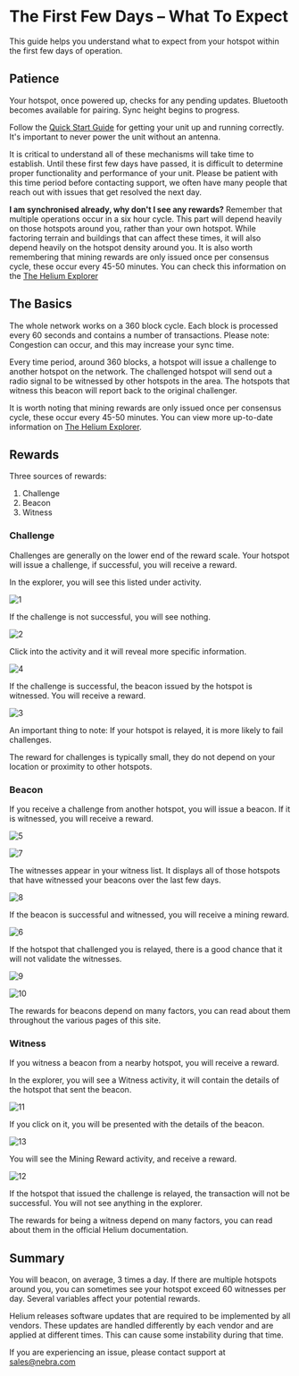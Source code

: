 # The First Few Days – What To Expect

This guide helps you understand what to expect from your hotspot within the first few days of operation.

## Patience

Your hotspot, once powered up, checks for any pending updates. Bluetooth becomes available for pairing. Sync height begins to progress.

Follow the [Quick Start Guide](https://helium.nebra.com/indoor-hotspot/quick-start) for getting your unit up and running correctly. It's important to never power the unit without an antenna.

It is critical to understand all of these mechanisms will take time to establish. Until these first few days have passed, it is difficult to determine proper functionality and performance of your unit. Please be patient with this time period before contacting support, we often have many people that reach out with issues that get resolved the next day.

**I am synchronised already, why don't I see any rewards?** Remember that multiple operations occur in a six hour cycle. This part will depend heavily on those hotspots around you, rather than your own hotspot. While factoring terrain and buildings that can affect these times, it will also depend heavily on the hotspot density around you. It is also worth remembering that mining rewards are only issued once per consensus cycle, these occur every 45-50 minutes. You can check this information on the [The Helium Explorer](https://explorer.helium.com/)

## The Basics

The whole network works on a 360 block cycle. Each block is processed every 60 seconds and contains a number of transactions. Please note: Congestion can occur, and this may increase your sync time.

Every time period, around 360 blocks, a hotspot will issue a challenge to another hotspot on the network. The challenged hotspot will send out a radio signal to be witnessed by other hotspots in the area. The hotspots that witness this beacon will report back to the original challenger. 

It is worth noting that mining rewards are only issued once per consensus cycle, these occur every 45-50 minutes. You can view more up-to-date information on [The Helium Explorer](https://explorer.helium.com/).

## Rewards

Three sources of rewards:
1. Challenge
2. Beacon
3. Witness

### Challenge

Challenges are generally on the lower end of the reward scale. Your hotspot will issue a challenge, if successful, you will receive a reward.

In the explorer, you will see this listed under activity.

![1](../media/screenshots/first-days/first-days-01.png)

If the challenge is not successful, you will see nothing.

![2](../media/screenshots/first-days/first-days-02.png)

Click into the activity and it will reveal more specific information.

![4](../media/screenshots/first-days/first-days-04.png)

If the challenge is successful, the beacon issued by the hotspot is witnessed. You will receive a reward.

![3](../media/screenshots/first-days/first-days-03.png)

An important thing to note: If your hotspot is relayed, it is more likely to fail challenges.

The reward for challenges is typically small, they do not depend on your location or proximity to other hotspots.

### Beacon

If you receive a challenge from another hotspot, you will issue a beacon. If it is witnessed, you will receive a reward.

![5](../media/screenshots/first-days/first-days-05.png)



![7](../media/screenshots/first-days/first-days-07.png)

The witnesses appear in your witness list. It displays all of those hotspots that have witnessed your beacons over the last few days.

![8](../media/screenshots/first-days/first-days-08.png)

If the beacon is successful and witnessed, you will receive a mining reward.

![6](../media/screenshots/first-days/first-days-06.png)

If the hotspot that challenged you is relayed, there is a good chance that it will not validate the witnesses.

![9](../media/screenshots/first-days/first-days-09.png)

![10](../media/screenshots/first-days/first-days-10.png)


The rewards for beacons depend on many factors, you can read about them throughout the various pages of this site.

### Witness

If you witness a beacon from a nearby hotspot, you will receive a reward.

In the explorer, you will see a Witness activity, it will contain the details of the hotspot that sent the beacon.

![11](../media/screenshots/first-days/first-days-11.png)

If you click on it, you will be presented with the details of the beacon.

![13](../media/screenshots/first-days/first-days-13.png)

You will see the Mining Reward activity, and receive a reward.

![12](../media/screenshots/first-days/first-days-12.png)

If the hotspot that issued the challenge is relayed, the transaction will not be successful. You will not see anything in the explorer.

The rewards for being a witness depend on many factors, you can read about them in the official Helium documentation.

## Summary

You will beacon, on average, 3 times a day. If there are multiple hotspots around you, you can sometimes see your hotspot exceed 60 witnesses per day. Several variables affect your potential rewards.

Helium releases software updates that are required to be implemented by all vendors. These updates are handled differently by each vendor and are applied at different times. This can cause some instability during that time.

If you are experiencing an issue, please contact support at sales@nebra.com
